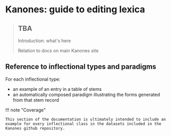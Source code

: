 # Kanones: guide to editing lexica



> ## TBA
>
> Introduction: what's here
> 
> Relation to docs on main Kanones site


## Reference to inflectional types and paradigms


For each inflectional type:

- an example of an entry in a table of stems
- an automatically composed paradigm illustrating the forms generated from that stem record

!!! note "Coverage"

    This section of the documentation is ultimately intended to include an example for every inflectional class in the datasets included in the Kanones github repository.